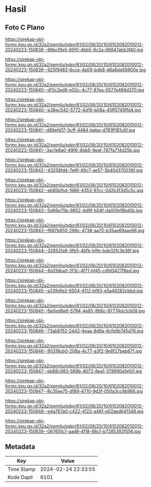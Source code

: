 # Hasil

## Foto C Plano

https://sirekap-obj-formc.kpu.go.id/32a2/pemilu/pdpr/61/02/08/20/10/6102082010012-20240223-150838--66bcf9e5-85f0-4bb5-9c2a-06947abb3f40.jpg

https://sirekap-obj-formc.kpu.go.id/32a2/pemilu/pdpr/61/02/08/20/10/6102082010012-20240223-150839--925f9483-6cce-4a09-bdb8-d6a6de69800e.jpg

https://sirekap-obj-formc.kpu.go.id/32a2/pemilu/pdpr/61/02/08/20/10/6102082010012-20240223-150840--df3c2ed8-e02c-4c77-87ea-0577e488d370.jpg

https://sirekap-obj-formc.kpu.go.id/32a2/pemilu/pdpr/61/02/08/20/10/6102082010012-20240223-150840--e38ec542-5772-4d19-b08a-45ff5745ffd4.jpg

https://sirekap-obj-formc.kpu.go.id/32a2/pemilu/pdpr/61/02/08/20/10/6102082010012-20240223-150841--d89efd17-3cff-4484-bebe-d781ff181c6f.jpg

https://sirekap-obj-formc.kpu.go.id/32a2/pemilu/pdpr/61/02/08/20/10/6102082010012-20240223-150841--3ac1e8a0-49f6-4bb8-9eaf-787fa714d25b.jpg

https://sirekap-obj-formc.kpu.go.id/32a2/pemilu/pdpr/61/02/08/20/10/6102082010012-20240223-150842--43258fd4-7e6f-49c7-ae57-5b40d370036f.jpg

https://sirekap-obj-formc.kpu.go.id/32a2/pemilu/pdpr/61/02/08/20/10/6102082010012-20240223-150842--eb85bfbd-1666-4353-97cc-0d2b3f3d5c5c.jpg

https://sirekap-obj-formc.kpu.go.id/32a2/pemilu/pdpr/61/02/08/20/10/6102082010012-20240223-150843--5d66e75b-9852-4d9f-b54f-da00fe18bd0b.jpg

https://sirekap-obj-formc.kpu.go.id/32a2/pemilu/pdpr/61/02/08/20/10/6102082010012-20240223-150843--f687b850-299c-4738-aa70-b35ae69aae66.jpg

https://sirekap-obj-formc.kpu.go.id/32a2/pemilu/pdpr/61/02/08/20/10/6102082010012-20240223-150844--32852fa8-3fb5-4bfb-b1fe-bde32fc3e36f.jpg

https://sirekap-obj-formc.kpu.go.id/32a2/pemilu/pdpr/61/02/08/20/10/6102082010012-20240223-150844--6d2fdba0-2f3c-4f71-bf45-cdfd3427f8ed.jpg

https://sirekap-obj-formc.kpu.go.id/32a2/pemilu/pdpr/61/02/08/20/10/6102082010012-20240223-150845--a339dfe2-6504-4112-bf93-e5a48282cbbd.jpg

https://sirekap-obj-formc.kpu.go.id/32a2/pemilu/pdpr/61/02/08/20/10/6102082010012-20240223-150845--6e0ed8e6-5794-4e85-866c-97774dc1cb09.jpg

https://sirekap-obj-formc.kpu.go.id/32a2/pemilu/pdpr/61/02/08/20/10/6102082010012-20240223-150846--73ab6152-2442-4eaa-8d9a-6cfe9b745d76.jpg

https://sirekap-obj-formc.kpu.go.id/32a2/pemilu/pdpr/61/02/08/20/10/6102082010012-20240223-150846--95318cb0-208a-4c77-a3f2-9e8f27beb671.jpg

https://sirekap-obj-formc.kpu.go.id/32a2/pemilu/pdpr/61/02/08/20/10/6102082010012-20240223-150847--eb88c983-589b-4072-8ea1-378890a1efd1.jpg

https://sirekap-obj-formc.kpu.go.id/32a2/pemilu/pdpr/61/02/08/20/10/6102082010012-20240223-150847--8c35ee75-df89-4710-9d3f-050a3cc9b966.jpg

https://sirekap-obj-formc.kpu.go.id/32a2/pemilu/pdpr/61/02/08/20/10/6102082010012-20240223-150848--e4a767a0-c422-4122-a481-e02aed641348.jpg

https://sirekap-obj-formc.kpu.go.id/32a2/pemilu/pdpr/61/02/08/20/10/6102082010012-20240223-150839--06765fc7-aad8-4f18-88c1-b7285392f556.jpg


## Metadata

| Key        | Value               |
| ---------- | ------------------- |
| Time Stamp | 2024-02-24 22:33:55 |
| Kode Dapil | 6101                |



